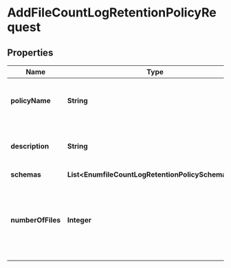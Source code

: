 

# AddFileCountLogRetentionPolicyRequest


## Properties

| Name | Type | Description | Notes |
|------------ | ------------- | ------------- | -------------|
|**policyName** | **String** | Name of the new Log Retention Policy |  |
|**description** | **String** | A description for this Log Retention Policy |  [optional] |
|**schemas** | **List&lt;EnumfileCountLogRetentionPolicySchemaUrn&gt;** |  |  |
|**numberOfFiles** | **Integer** | Specifies the number of archived log files to retain before the oldest ones are cleaned. |  |



